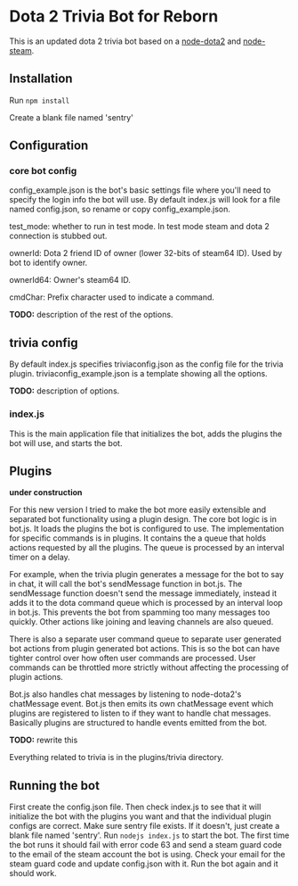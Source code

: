 # Dota 2 Trivia Bot for Reborn

This is an updated dota 2 trivia bot based on a [node-dota2](https://github.com/RJacksonm1/node-dota2) and [node-steam](https://github.com/seishun/node-steam).

## Installation

Run `npm install`

Create a blank file named 'sentry'

## Configuration

### core bot config

config_example.json is the bot's basic settings file where you'll need to specify the login info the bot will use. By default index.js will look for a file named config.json, so rename or copy config_example.json.

test_mode: whether to run in test mode. In test mode steam and dota 2 connection is stubbed out.

ownerId: Dota 2 friend ID of owner (lower 32-bits of steam64 ID). Used by bot to identify owner.

ownerId64: Owner's steam64 ID.

cmdChar: Prefix character used to indicate a command.

**TODO:** description of the rest of the options.

## trivia config

By default index.js specifies triviaconfig.json as the config file for the trivia plugin. triviaconfig_example.json is a template showing all the options.

**TODO:** description of options.

### index.js

This is the main application file that initializes the bot, adds the plugins the bot will use, and starts the bot.

## Plugins

**under construction**

For this new version I tried to make the bot more easily extensible and separated bot functionality using a plugin design.
The core bot logic is in bot.js.
It loads the plugins the bot is configured to use. The implementation for specific commands is in plugins.
It contains the a queue that holds actions requested by all the plugins.
The queue is processed by an interval timer on a delay.

For example, when the trivia plugin generates a message for the bot to say in chat, it will call the bot's sendMessage function in bot.js.
The sendMessage function doesn't send the message immediately, instead it adds it to the dota command queue which is processed by an interval loop in bot.js.
This prevents the bot from spamming too many messages too quickly.
Other actions like joining and leaving channels are also queued.

There is also a separate user command queue to separate user generated bot actions from plugin generated bot actions.
This is so the bot can have tighter control over how often user commands are processed.
User commands can be throttled more strictly without affecting the processing of plugin actions.

Bot.js also handles chat messages by listening to node-dota2's chatMessage event. 
Bot.js then emits its own chatMessage event which plugins are registered to listen to if they want to handle chat messages.
Basically plugins are structured to handle events emitted from the bot.

**TODO:** rewrite this

Everything related to trivia is in the plugins/trivia directory.

## Running the bot

First create the config.json file.
Then check index.js to see that it will initialize the bot with the plugins you want and that the individual plugin configs are correct.
Make sure sentry file exists. If it doesn't, just create a blank file named 'sentry'.
Run `nodejs index.js` to start the bot.
The first time the bot runs it should fail with error code 63 and send a steam guard code to the email of the steam account the bot is using.
Check your email for the steam guard code and update config.json with it.
Run the bot again and it should work.
